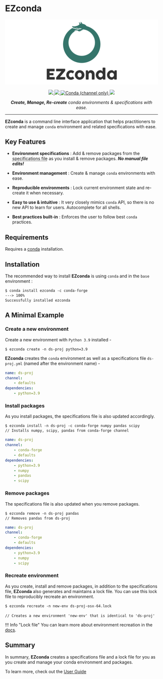 # EZconda

![EZconda](logo.png)

<p align="center">
    <a href="https://github.com/SarthakJariwala/ezconda/actions?workflow=Tests">
        <img src="https://github.com/SarthakJariwala/ezconda/workflows/Tests/badge.svg">
    </a>
    <a href="https://codecov.io/gh/SarthakJariwala/ezconda">
        <img src="https://codecov.io/gh/SarthakJariwala/ezconda/branch/main/graph/badge.svg">
    </a>
    <a href="https://anaconda.org/conda-forge/ezconda">
        <img alt="Conda (channel only)" src="https://img.shields.io/conda/vn/conda-forge/ezconda">
    </a>
    <a href="https://ezconda.sarthakjariwala.com">
        <img src="https://github.com/SarthakJariwala/ezconda/workflows/Docs/badge.svg">
    </a>
</p>

<p align="center">
    <em><b>Create, Manage, Re-create</b> conda environments & specifications with ease.</em>
</p>

---

**EZconda** is a command line interface application that helps practitioners to create and manage `conda` environment and related specifications with ease.

## Key Features

- **Environment specifications** : Add & remove packages from the <abbr title="commonly known as environment.yml file">specifications file</abbr> as you install & remove packages. _**No manual file edits!**_

- **Environment management** : Create & manage `conda` environments with ease.

- **Reproducible environments** : Lock current environment state and re-create it when necessary.

- **Easy to use & intuitive** : It very closely mimics `conda` API, so there is no new API to learn for users. Autocomplete for all shells.

- **Best practices built-in** : Enforces the user to follow best `conda` practices.

## Requirements

Requires a [conda](https://docs.conda.io/projects/conda/en/latest/user-guide/install/index.html) installation.

## Installation

The recommended way to install **EZconda** is using `conda` and in the `base` environment : 

<div class="termy">

```console
$ conda install ezconda -c conda-forge
---> 100%
Successfully installed ezconda
```

</div>

## A Minimal Example

### Create a new environment

Create a new environment with `Python 3.9` installed -

<div class="termy">

```console
$ ezconda create -n ds-proj python=3.9
```

</div>

**EZconda** creates the `conda` environment as well as a specifications file `ds-proj.yml` (named after the environment name) -

```YAML title="ds-proj.yml" hl_lines="1 5" 
name: ds-proj
channel:
    - defaults
dependencies:
    - python=3.9
```

### Install packages

As you install packages, the specifications file is also updated accordingly.

<div class="termy">

```console
$ ezconda install -n ds-proj -c conda-forge numpy pandas scipy
// Installs numpy, scipy, pandas from conda-forge channel
```

</div>

```YAML title="ds-proj.yml" hl_lines="3 7-9" 
name: ds-proj
channel:
    - conda-forge
    - defaults
dependencies:
    - python=3.9
    - numpy
    - pandas
    - scipy
```

### Remove packages

The specifications file is also updated when you remove packages.

<div class="termy">

```console
$ ezconda remove -n ds-proj pandas
// Removes pandas from ds-proj
```

</div>

```YAML title="ds-proj.yml" hl_lines="7 8" 
name: ds-proj
channel:
    - conda-forge
    - defaults
dependencies:
    - python=3.9
    - numpy
    - scipy
```

### Recreate environment

As you create, install and remove packages, in addition to the specifications file, **EZconda** also generates and maintains a lock file. You can use this lock file to reproducibly recreate an environment.

<div class="termy">

```console
$ ezconda recreate -n new-env ds-proj-osx-64.lock

// Creates a new environment 'new-env' that is identical to 'ds-proj'
```
</div>

!!! Info "Lock file"
    You can learn more about environment recreation in the [docs](user_guide/recreate_env.md).

## Summary

In summary, **EZconda** creates a specifications file and a lock file for you as you create and manage your conda environment and packages.

To learn more, check out the [User Guide](user_guide/create_new_env.md)